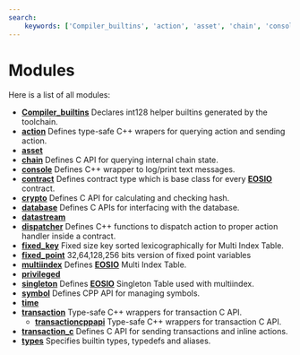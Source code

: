 ```yaml
---
search:
    keywords: ['Compiler_builtins', 'action', 'asset', 'chain', 'console', 'contract', 'crypto', 'database', 'datastream', 'dispatcher', 'fixed_key', 'fixed_point', 'multiindex', 'privileged', 'singleton', 'symbol', 'time', 'transaction', 'transactioncppapi', 'transaction_c', 'types']
---
```


# Modules

Here is a list of all modules:
* **[Compiler\_builtins](group__compiler__builtins.md)** Declares int128 helper builtins generated by the toolchain. 
* **[action](group__action.md)** Defines type-safe C++ wrapers for querying action and sending action. 
* **[asset](group__asset.md)** 
* **[chain](group__chain.md)** Defines C API for querying internal chain state. 
* **[console](group__console.md)** Defines C++ wrapper to log/print text messages. 
* **[contract](group__contract.md)** Defines contract type which is base class for every **[EOSIO](struct_e_o_s_i_o.md)** contract. 
* **[crypto](group__crypto.md)** Defines C API for calculating and checking hash. 
* **[database](group__database.md)** Defines C APIs for interfacing with the database. 
* **[datastream](group__datastream.md)** 
* **[dispatcher](group__dispatcher.md)** Defines C++ functions to dispatch action to proper action handler inside a contract. 
* **[fixed\_key](group__fixed__key.md)** Fixed size key sorted lexicographically for Multi Index Table. 
* **[fixed\_point](group__fixed__point.md)** 32,64,128,256 bits version of fixed point variables 
* **[multiindex](group__multiindex.md)** Defines **[EOSIO](struct_e_o_s_i_o.md)** Multi Index Table. 
* **[privileged](group__privileged.md)** 
* **[singleton](group__singleton.md)** Defines **[EOSIO](struct_e_o_s_i_o.md)** Singleton Table used with multiindex. 
* **[symbol](group__symbol.md)** Defines CPP API for managing symbols. 
* **[time](group__time.md)** 
* **[transaction](group__transaction.md)** Type-safe C++ wrappers for transaction C API. 
  * **[transactioncppapi](group__transactioncppapi.md)** Type-safe C++ wrappers for transaction C API. 
* **[transaction\_c](group__transaction__c.md)** Defines C API for sending transactions and inline actions. 
* **[types](group__types.md)** Specifies builtin types, typedefs and aliases. 
